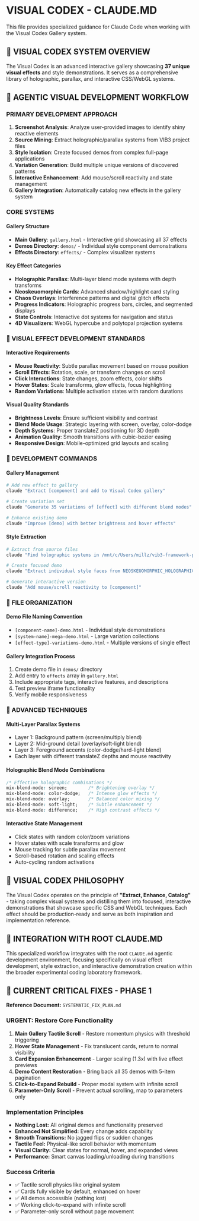 # VISUAL CODEX - CLAUDE.MD

This file provides specialized guidance for Claude Code when working with the Visual Codex Gallery system.

## 🎨 VISUAL CODEX SYSTEM OVERVIEW

The Visual Codex is an advanced interactive gallery showcasing **37 unique visual effects** and style demonstrations. It serves as a comprehensive library of holographic, parallax, and interactive CSS/WebGL systems.

## 🚀 AGENTIC VISUAL DEVELOPMENT WORKFLOW

### PRIMARY DEVELOPMENT APPROACH
1. **Screenshot Analysis**: Analyze user-provided images to identify shiny reactive elements
2. **Source Mining**: Extract holographic/parallax systems from VIB3 project files
3. **Style Isolation**: Create focused demos from complex full-page applications
4. **Variation Generation**: Build multiple unique versions of discovered patterns
5. **Interactive Enhancement**: Add mouse/scroll reactivity and state management
6. **Gallery Integration**: Automatically catalog new effects in the gallery system

### CORE SYSTEMS

#### **Gallery Structure**
- **Main Gallery**: `gallery.html` - Interactive grid showcasing all 37 effects
- **Demos Directory**: `demos/` - Individual style component demonstrations
- **Effects Directory**: `effects/` - Complex visualizer systems

#### **Key Effect Categories**
- **Holographic Parallax**: Multi-layer blend mode systems with depth transforms
- **Neoskeuomorphic Cards**: Advanced shadow/highlight card styling
- **Chaos Overlays**: Interference patterns and digital glitch effects
- **Progress Indicators**: Holographic progress bars, circles, and segmented displays
- **State Controls**: Interactive dot systems for navigation and status
- **4D Visualizers**: WebGL hypercube and polytopal projection systems

### 🎯 VISUAL EFFECT DEVELOPMENT STANDARDS

#### **Interactive Requirements**
- **Mouse Reactivity**: Subtle parallax movement based on mouse position
- **Scroll Effects**: Rotation, scale, or transform changes on scroll
- **Click Interactions**: State changes, zoom effects, color shifts
- **Hover States**: Scale transforms, glow effects, focus highlighting
- **Random Variations**: Multiple activation states with random durations

#### **Visual Quality Standards**
- **Brightness Levels**: Ensure sufficient visibility and contrast
- **Blend Mode Usage**: Strategic layering with screen, overlay, color-dodge
- **Depth Systems**: Proper translateZ positioning for 3D depth
- **Animation Quality**: Smooth transitions with cubic-bezier easing
- **Responsive Design**: Mobile-optimized grid layouts and scaling

### 🔧 DEVELOPMENT COMMANDS

#### **Gallery Management**
```bash
# Add new effect to gallery
claude "Extract [component] and add to Visual Codex gallery"

# Create variation set
claude "Generate 35 variations of [effect] with different blend modes"

# Enhance existing demo
claude "Improve [demo] with better brightness and hover effects"
```

#### **Style Extraction**
```bash
# Extract from source files
claude "Find holographic systems in /mnt/c/Users/millz/vib3-framework-production/"

# Create focused demo
claude "Extract individual style faces from NEOSKEUOMORPHIC_HOLOGRAPHIC_UI.html"

# Generate interactive version
claude "Add mouse/scroll reactivity to [component]"
```

### 📁 FILE ORGANIZATION

#### **Demo File Naming Convention**
- `[component-name]-demo.html` - Individual style demonstrations
- `[system-name]-mega-demo.html` - Large variation collections
- `[effect-type]-variations-demo.html` - Multiple versions of single effect

#### **Gallery Integration Process**
1. Create demo file in `demos/` directory
2. Add entry to `effects` array in `gallery.html`
3. Include appropriate tags, interactive features, and descriptions
4. Test preview iframe functionality
5. Verify mobile responsiveness

### 🌟 ADVANCED TECHNIQUES

#### **Multi-Layer Parallax Systems**
- Layer 1: Background pattern (screen/multiply blend)
- Layer 2: Mid-ground detail (overlay/soft-light blend)  
- Layer 3: Foreground accents (color-dodge/hard-light blend)
- Each layer with different translateZ depths and mouse reactivity

#### **Holographic Blend Mode Combinations**
```css
/* Effective holographic combinations */
mix-blend-mode: screen;        /* Brightening overlay */
mix-blend-mode: color-dodge;   /* Intense glow effects */
mix-blend-mode: overlay;       /* Balanced color mixing */
mix-blend-mode: soft-light;    /* Subtle enhancement */
mix-blend-mode: difference;    /* High contrast effects */
```

#### **Interactive State Management**
- Click states with random color/zoom variations
- Hover states with scale transforms and glow
- Mouse tracking for subtle parallax movement
- Scroll-based rotation and scaling effects
- Auto-cycling random activations

## 🎨 VISUAL CODEX PHILOSOPHY

The Visual Codex operates on the principle of **"Extract, Enhance, Catalog"** - taking complex visual systems and distilling them into focused, interactive demonstrations that showcase specific CSS and WebGL techniques. Each effect should be production-ready and serve as both inspiration and implementation reference.

## 🔗 INTEGRATION WITH ROOT CLAUDE.MD

This specialized workflow integrates with the root `CLAUDE.md` agentic development environment, focusing specifically on visual effect development, style extraction, and interactive demonstration creation within the broader experimental coding laboratory framework.

## 🎯 CURRENT CRITICAL FIXES - PHASE 1

**Reference Document:** `SYSTEMATIC_FIX_PLAN.md`

### URGENT: Restore Core Functionality
1. **Main Gallery Tactile Scroll** - Restore momentum physics with threshold triggering
2. **Hover State Management** - Fix translucent cards, return to normal visibility
3. **Card Expansion Enhancement** - Larger scaling (1.3x) with live effect previews
4. **Demo Content Restoration** - Bring back all 35 demos with 5-item pagination
5. **Click-to-Expand Rebuild** - Proper modal system with infinite scroll
6. **Parameter-Only Scroll** - Prevent actual scrolling, map to parameters only

### Implementation Principles
- **Nothing Lost:** All original demos and functionality preserved
- **Enhanced Not Simplified:** Every change adds capability  
- **Smooth Transitions:** No jagged flips or sudden changes
- **Tactile Feel:** Physical-like scroll behavior with momentum
- **Visual Clarity:** Clear states for normal, hover, and expanded views
- **Performance:** Smart canvas loading/unloading during transitions

### Success Criteria
- ✅ Tactile scroll physics like original system
- ✅ Cards fully visible by default, enhanced on hover
- ✅ All demos accessible (nothing lost)
- ✅ Working click-to-expand with infinite scroll
- ✅ Parameter-only scroll without page movement